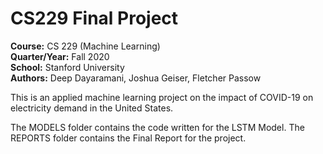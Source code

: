 # CS229 Final Project

**Course:** CS 229 (Machine Learning)  
**Quarter/Year:** Fall 2020  
**School:** Stanford University  
**Authors:** Deep Dayaramani, Joshua Geiser, Fletcher Passow  

This is an applied machine learning project on the impact of COVID-19 on electricity demand in the United States.

The MODELS folder contains the code written for the LSTM Model.
The REPORTS folder contains the Final Report for the project. 
